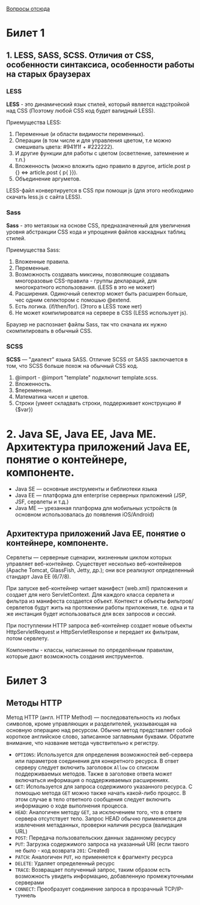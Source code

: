 [Вопросы отсюда](https://picloud.pw/media/resources/posts/2018/02/20/Рубежка_1_Билеты_2017.txt)

# Билет 1

## 1. LESS, SASS, SCSS. Отличия от CSS, особенности синтаксиса, особенности работы на старых браузерах

### LESS

__LESS__ - это динамический язык стилей, который является надстройкой над CSS (Поэтому любой CSS код будет валидный LESS).

Приемущества LESS:

1. Переменные (и области видимости переменных).
2. Операции (в том числе и для управления цветом, т.е можно смешивать цвета: #941f1f + #222222).
3. И другие функции для работы с цветом (осветление, затемнение и т.п.)
4. Вложенность (можно вложить одно правило в другое, article.post p {} <=> article.post { p{ }}).
5. Объединение аргуметов.

LESS-файл конвертируется в CSS при помощи js (для этого необходимо скачать less.js с сайта LESS).

### Sass

__Sass__ - это метаязык на основе CSS, предназначенный для увеличения уровня абстракции CSS кода и упрощения файлов каскадных таблиц стилей.

Приемущества Sass:

1. Вложенные правила.
2. Переменные.
3. Возможность создавать миксины, позволяющие создавать многоразовые CSS-правила - группы деклараций, для многократного использования. (LESS в это не может)
4. Расширения. Одиночный селектор может быть расширен больше, чес одним селектором с помошью @extend.
5. Есть логика. (if/then/for). (Этого в LESS тоже нет)
6. Не может компилироватся на сервере в CSS (LESS использует js).

Браузер не распознает файлы Sass, так что сначала их нужно скомпилировать в обычный CSS.

### SCSS

__SCSS__ — "диалект" языка SASS. Отличие SCSS от SASS заключается в том, что SCSS больше похож на обычный CSS код.

1. @import - @import "template" подключит template.scss.
2. Вложенность.
3. $переменные.
4. Математика чисел и цветов.
5. Строки (умеет складвать строки, поддерживает конструкцию #{$var})

# 2. Java SE, Java EE, Java ME. Архитектура приложений Java EE, понятие о контейнере, компоненте.

- Java SE — основные инструменты и библиотеки языка
- Java EE — платформа для enterprise серверных приложений (JSP, JSF, сервлеты и т.д.)
- Java ME — урезанная платформа для мобильных устройств (в основном использовалась до появления iOS/Android)

## Архитектура приложений Java EE, понятие о контейнере, компоненте.

Сервлеты — серверные сценарии, жизненным циклом которых управляет веб-контейнер. Существует несколько веб-контейнеров (Apache Tomcat, GlassFish, Jetty, др.); они все реализуют определенный стандарт Java EE (6/7/8).

При запуске веб-контейнер читает манифест (web.xml) приложения и создает для него ServletContext. Для каждого класса сервлета и фильтра из манифеста создается объект. Контекст и объекты фильтров/сервлетов будут жить на протяжении работы приложения, т.е. одна и та же инстанция будет использоваться для всех запросов и сессий.

При поступлении HTTP запроса веб-контейнер создает новые объекты HttpServletRequest и HttpServletResponse и передает их фильтрам, потом сервлету.

Компоненты - классы, написанные по определённым правилам, которые дают возможность создания инструментов.

# Билет 3

## Методы HTTP
Метод HTTP (англ. HTTP Method) — последовательность из любых символов, кроме управляющих и разделителей, указывающая на основную операцию над ресурсом. Обычно метод представляет собой короткое английское слово, записанное заглавными буквами. Обратите внимание, что название метода чувствительно к регистру.

- `OPTIONS`: Используется для определения возможностей веб-сервера или параметров соединения для конкретного ресурса. В ответ серверу следует включить заголовок `Allow` со списком поддерживаемых методов. Также в заголовке ответа может включаться информация о поддерживаемых расширениях.
- `GET`: Используется для запроса содержимого указанного ресурса. С помощью метода `GET` можно также начать какой-либо процесс. В этом случае в тело ответного сообщения следует включить информацию о ходе выполнения процесса.
- `HEAD`: Аналогичен методу `GET`, за исключением того, что в ответе сервера отсутствует тело. Запрос HEAD обычно применяется для извлечения метаданных, проверки наличия ресурса (валидация URL)
- `POST`: Передача пользовательских данных заданному ресурсу 
- `PUT`: Загрузка содержимого запроса на указанный URI (если такого не было - код возврата `201`: Created)
- `PATCH`: Аналогичен `PUT`, но применяется к фрагменту ресурса
- `DELETE`: Удаляет определенный ресурс
- `TRACE`: Возвращает полученный запрос, таким образом есть возможность увидеть информацию, добавленную промежуточными серверами
- `CONNECT`: Преобразует соединение запроса в прозрачный TCP/IP-туннель

